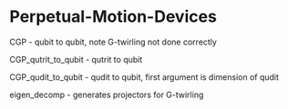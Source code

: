 # Perpetual-Motion-Devices
CGP - qubit to qubit, note G-twirling not done correctly

CGP_qutrit_to_qubit - qutrit to qubit

CGP_qudit_to_qubit - qudit to qubit, first argument is dimension of qudit

eigen_decomp - generates projectors for G-twirling
